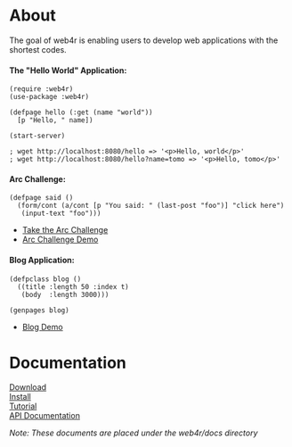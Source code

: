 About
======
The goal of web4r is enabling users to develop web applications with the shortest codes.

#### The "Hello World" Application:

    (require :web4r)
    (use-package :web4r)
    
    (defpage hello (:get (name "world"))
      [p "Hello, " name])
    
    (start-server)

    ; wget http://localhost:8080/hello => '<p>Hello, world</p>'
    ; wget http://localhost:8080/hello?name=tomo => '<p>Hello, tomo</p>'

#### Arc Challenge:

    (defpage said ()
      (form/cont (a/cont [p "You said: " (last-post "foo")] "click here")
       (input-text "foo")))

- [Take the Arc Challenge](http://www.paulgraham.com/arcchallenge.html)
- [Arc Challenge Demo](http://demo.web4r.org/said)

#### Blog Application:

    (defpclass blog ()
      ((title :length 50 :index t)
       (body  :length 3000)))
    
    (genpages blog)

- [Blog Demo](http://demo.web4r.org/blog)

Documentation
==============
[Download](http://web4r.org/en/download)  
[Install](http://web4r.org/en/install)  
[Tutorial](http://web4r.org/en/tutorial)  
[API Documentation](http://web4r.org/en/api)  

*Note: These documents are placed under the web4r/docs directory*
